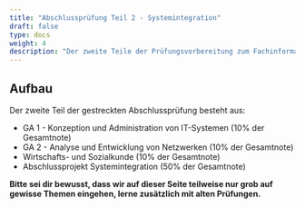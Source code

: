 ```yaml
---
title: "Abschlussprüfung Teil 2 - Systemintegration"
draft: false
type: docs
weight: 4
description: "Der zweite Teile der Prüfungsvorbereitung zum Fachinformatiker für Systemintegration"
---
```


## Aufbau

Der zweite Teil der gestreckten Abschlussprüfung besteht aus:
- GA 1 - Konzeption und Administration von IT-Systemen (10% der Gesamtnote)
- GA 2 - Analyse und Entwicklung von Netzwerken (10% der Gesamtnote)
- Wirtschafts- und Sozialkunde (10% der Gesamtnote)
- Abschlussprojekt Systemintegration (50% der Gesamtnote)

<strong>Bitte sei dir bewusst, dass wir auf dieser Seite teilweise nur grob auf gewisse Themen eingehen, lerne zusätzlich mit alten Prüfungen.</strong>